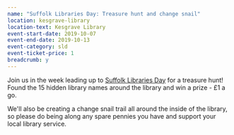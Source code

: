 ```yaml
---
name: "Suffolk Libraries Day: Treasure hunt and change snail"
location: kesgrave-library
location-text: Kesgrave Library
event-start-date: 2019-10-07
event-end-date: 2019-10-13
event-category: sld
event-ticket-price: 1
breadcrumb: y
---
```


Join us in the week leading up to [Suffolk Libraries Day](/suffolk-libraries-day/) for a treasure hunt! Found the 15 hidden library names around the library and win a prize - £1 a go.

We'll also be creating a change snail trail all around the inside of the library, so please do being along any spare pennies you have and support your local library service.

